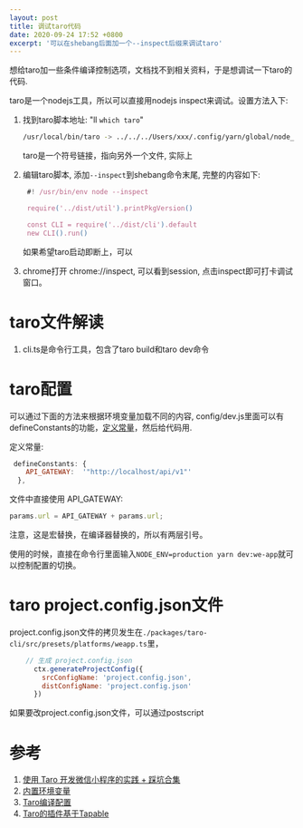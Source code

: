 ```yaml
---
layout: post
title: 调试taro代码
date: 2020-09-24 17:52 +0800
excerpt: '可以在shebang后面加一个--inspect后缀来调试taro'
---
```

想给taro加一些条件编译控制选项，文档找不到相关资料，于是想调试一下taro的代码. 

taro是一个nodejs工具，所以可以直接用nodejs inspect来调试。设置方法入下:

1. 找到taro脚本地址: "ll `which taro`"
    ~~~sh
    /usr/local/bin/taro -> ../../../Users/xxx/.config/yarn/global/node_modules/.bin/taro
    ~~~
    taro是一个符号链接，指向另外一个文件, 实际上
    
2. 编辑taro脚本, 添加`--inspect`到shebang命令末尾, 完整的内容如下:
   ~~~javascript
    #! /usr/bin/env node --inspect

    require('../dist/util').printPkgVersion()

    const CLI = require('../dist/cli').default
    new CLI().run()
   ~~~

   如果希望taro启动即断上，可以

3. chrome打开 chrome://inspect, 可以看到session, 点击inspect即可打卡调试窗口。


# taro文件解读
1. cli.ts是命令行工具，包含了taro build和taro dev命令


# taro配置

可以通过下面的方法来根据环境变量加载不同的内容, config/dev.js里面可以有defineConstants的功能，[定义常量](https://github.com/NervJS/taro/issues/358)，然后给代码用.

定义常量:

~~~javascript
 defineConstants: {
    API_GATEWAY:  '"http://localhost/api/v1"'
  },
~~~

文件中直接使用 API_GATEWAY:

~~~javascript
params.url = API_GATEWAY + params.url;
~~~

注意，这是宏替换，在编译器替换的，所以有两层引号。

使用的时候，直接在命令行里面输入`NODE_ENV=production yarn dev:we-app`就可以控制配置的切换。


# taro project.config.json文件

project.config.json文件的拷贝发生在`./packages/taro-cli/src/presets/platforms/weapp.ts`里，
~~~javascript
    // 生成 project.config.json
      ctx.generateProjectConfig({
        srcConfigName: 'project.config.json',
        distConfigName: 'project.config.json'
      })
~~~

如果要改project.config.json文件，可以通过postscript

# 参考
1. [使用 Taro 开发微信小程序的实践 + 踩坑合集](https://juejin.im/post/6844903793935515655)
1. [内置环境变量](https://nervjs.github.io/taro/docs/envs)
1. [Taro编译配置](https://nervjs.github.io/taro/docs/config)
1. [Taro的插件基于Tapable](https://github.com/webpack/tapable)